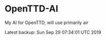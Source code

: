 # OpenTTD-AI
My AI for OpenTTD, will use primarily air

Latest backup: Sun Sep 29 07:34:01 UTC 2019
